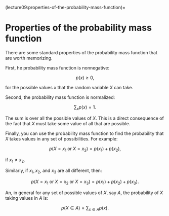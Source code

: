 (lecture09:properties-of-the-probability-mass-function)=
# Properties of the probability mass function

There are some standard properties of the probability mass function that are worth memorizing.

First, he probability mass function is nonnegative:

$$
p(x) \ge 0,
$$

for the possible values $x$ that the random variable $X$ can take.

Second, the probability mass function is normalized:

$$
\sum_x p(x) = 1.
$$

The sum is over all the possible values of $X$.
This is a direct consequence of the fact that $X$ must take some value of
all that are possible.

Finally, you can use the probability mass function to find the probability that
$X$ takes values in any set of possibilities.
For example:

$$
p(X=x_1\;\text{or}\;X=x_2) = p(x_1) + p(x_2),
$$

if $x_1\not= x_2$.

Similarly, if $x_1, x_2,$ and $x_3$ are all different, then:

$$
p(X=x_1\;\text{or}\;X=x_2\;\text{or}\;X=x_3) = p(x_1) + p(x_2) + p(x_3).
$$

An, in general for any set of possible values of $X$, say $A$, the probability
of $X$ taking values in $A$ is:

$$
p(X\in A) = \sum_{x\in A} p(x).
$$
